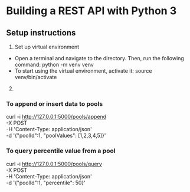 # Building a REST API with Python 3

## Setup instructions

1. Set up virtual environment
- Open a terminal and navigate to the directory. Then, run the following command:
python -m venv venv
- To start using the virtual environment, activate it:
source venv/bin/activate

2. 

### To append or insert data to pools

curl -i http://127.0.0.1:5000/pools/append \
-X POST \
-H 'Content-Type: application/json' \
-d '{"poolId":1, "poolValues": [1,2,3,4,5]}'

### To query percentile value from a pool

curl -i http://127.0.0.1:5000/pools/query \
-X POST \
-H 'Content-Type: application/json' \
-d '{"poolId":1, "percentile": 50}'

